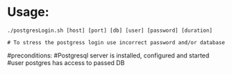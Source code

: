 # Usage:
    ./postgresLogin.sh [host] [port] [db] [user] [password] [duration]
    
    # To stress the postgress login use incorrect password and/or database
    

#preconditions:
#Postgresql server is installed, configured and started
#user postgres has access to passed DB



